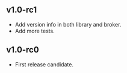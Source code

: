 ## v1.0-rc1
* Add version info in both library and broker.
* Add more tests.
## v1.0-rc0
* First release candidate.
